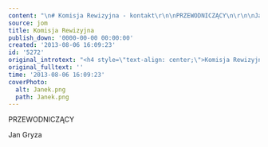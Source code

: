 ```yaml
---
content: "\n# Komisja Rewizyjna - kontakt\r\n\nPRZEWODNICZĄCY\n\r\n\nJan Gryza\n\r\n![images/Janek.png](images/Janek.png)\n"
source: jom
title: Komisja Rewizyjna
publish_down: '0000-00-00 00:00:00'
created: '2013-08-06 16:09:23'
id: '5272'
original_introtext: "<h4 style=\"text-align: center;\">Komisja Rewizyjna - kontakt</h4>\r\n<p style=\"text-align: center;\">PRZEWODNICZĄCY</p>\r\n<p style=\"text-align: center;\">Jan Gryza<br /><br /></p>\r\n<p><img src=\"images/Janek.png\" border=\"0\" alt=\"\" width=\"158\" height=\"208\" style=\"display: block; margin-left: auto; margin-right: auto;\" /></p>"
original_fulltext: ''
time: '2013-08-06 16:09:23'
coverPhoto:
  alt: Janek.png
  path: Janek.png
---
```

PRZEWODNICZĄCY


Jan Gryza




<!--{{json:{"created_date":"2013-08-06 16:09:23","publish_down":"0000-00-00 00:00:00","id":"5272"}}}-->
